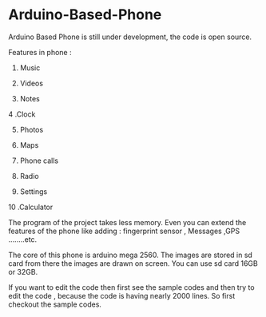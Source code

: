 # Arduino-Based-Phone
Arduino Based Phone is still under development, the code is open source.

Features in phone :
1. Music

2. Videos

3. Notes

4 .Clock

5. Photos

6. Maps

7. Phone calls

8. Radio

9. Settings

10 .Calculator

The program of the project takes less memory. Even you can extend the features of the phone like adding : fingerprint sensor , Messages ,GPS ........etc.

The core of this phone is arduino mega 2560. The images are stored in sd card from there the images are drawn on screen. You can use sd card 16GB or 32GB.

If you want to edit the code then first see the sample codes and then try to edit the code , because the code is having nearly 2000 lines. So first checkout the sample codes.
